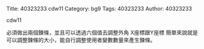 Title: 40323233   cdw11
Category: bg9 
Tags: 40323233
Author: 40323233

cdw11
<!-- PELICAN_END_SUMMARY -->

必須做出兩個鍊條，並且可以透過六個值去調整外角 X座標跟Y座標
簡單來說就是可以調整鍊條的大小，能自行調整使用者變數數量來產生鍊條。